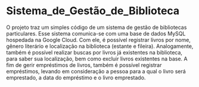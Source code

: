 # Sistema_de_Gestão_de_Biblioteca

O projeto traz um simples código de um sistema de gestão de bibliotecas particulares. Esse sistema comunica-se com uma base de dados MySQL hospedada na Google Cloud. Com ele, é possível registrar livros por nome, gênero literário e localização na biblioteca (estante e fileira). Analogamente, também é possível realizar buscas por livros já existentes na biblioteca, para saber sua localização, bem como excluir livros existentes na base. A fim de gerir empréstimos de livros, também é possível registrar empréstimos, levando em consideração a pessoa para a qual o livro será emprestado, a data do empréstimo e o livro emprestado.
